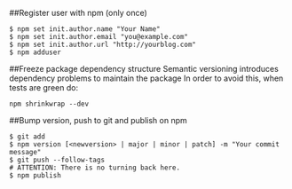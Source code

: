##Register user with npm (only once)
```
$ npm set init.author.name "Your Name"
$ npm set init.author.email "you@example.com"
$ npm set init.author.url "http://yourblog.com"
$ npm adduser
```

##Freeze package dependency structure
Semantic versioning introduces dependency problems to maintain the package
In order to avoid this, when tests are green do:
```
npm shrinkwrap --dev
```

##Bump version, push to git and publish on npm
```
$ git add
$ npm version [<newversion> | major | minor | patch] -m "Your commit message"
$ git push --follow-tags
# ATTENTION: There is no turning back here.
$ npm publish
```

